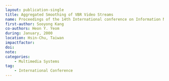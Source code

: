 ```yaml
---
layout: publication-single
title: Aggregated Smoothing of VBR Video Streams
name: Proceedings of the 14th International conference on Information Networking(ICOIN-14)
first-author: Sooyong Kang
co-authors: Heon Y. Yeom
during: January, 2000
location: Hsin-Chu, Taiwan
impactfactor: 
doi: 
note: 
categories: 
    - Multimedia Systems
tag: 
    - International Conference
---
```

